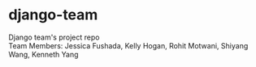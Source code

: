 # django-team
Django team's project repo  
Team Members: Jessica Fushada, Kelly Hogan, Rohit Motwani, Shiyang Wang, Kenneth Yang  
